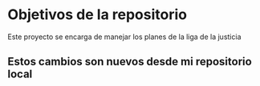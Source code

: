 # Objetivos de la repositorio

Este proyecto se encarga de manejar los planes de la liga de la justicia


## Estos cambios son nuevos desde mi repositorio local 